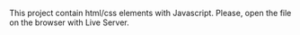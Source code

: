 This project contain html/css elements with Javascript.
Please, open the file on the browser with Live Server.
